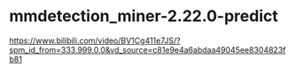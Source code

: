# mmdetection_miner-2.22.0-predict
https://www.bilibili.com/video/BV1Cg411e7JS/?spm_id_from=333.999.0.0&vd_source=c81e9e4a6abdaa49045ee8304823fb81
